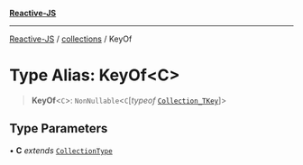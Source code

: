 [**Reactive-JS**](../../README.md)

***

[Reactive-JS](../../README.md) / [collections](../README.md) / KeyOf

# Type Alias: KeyOf\<C\>

> **KeyOf**\<`C`\>: `NonNullable`\<`C`\[*typeof* [`Collection_TKey`](../variables/Collection_TKey.md)\]\>

## Type Parameters

• **C** *extends* [`CollectionType`](../interfaces/CollectionType.md)
